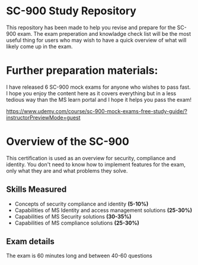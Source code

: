 # SC-900 Study Repository
This repository has been made to help you revise and prepare for the SC-900 exam. The exam preperation and knowladge check list will be the most useful thing for users who may wish to have a quick overview of what will likely come up in the exam.

# Further preparation materials:
I have released 6 SC-900 mock exams for anyone who wishes to pass fast. I hope you enjoy the content here as it covers everything but in a less tedious way than the MS learn portal and I hope it helps you pass the exam!

https://www.udemy.com/course/sc-900-mock-exams-free-study-guide/?instructorPreviewMode=guest

# Overview of the SC-900
This certification is used as an overview for security, compliance and identity. You don't need to know how to implement features for the exam, only what they are and what problems they solve. 

## Skills Measured
- Concepts of security compliance and identity **(5-10%)**
- Capabilities of MS Identity and access management solutions **(25-30%)**
- Capabilities of MS Security solutions **(30-35%)**
- Capabilities of MS compliance solutions **(25-30%)**

## Exam details
The exam is 60 minutes long and between 40-60 questions




